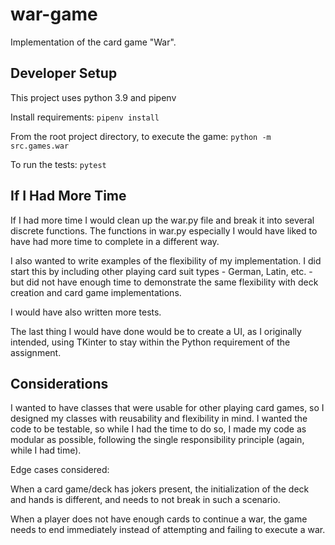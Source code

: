 # war-game
Implementation of the card game "War".

## Developer Setup
This project uses python 3.9 and pipenv

Install requirements: ```pipenv install```

From the root project directory, to execute the game:
`python -m src.games.war`

To run the tests:
```pytest```


## If I Had More Time
If I had more time I would clean up the war.py file and break it into several discrete
functions. The functions in war.py especially I would have liked to have had more time
to complete in a different way.

I also wanted to write examples of the flexibility of my implementation.
I did start this by including other playing card suit types - German, Latin, etc. -
but did not have enough time to demonstrate the same flexibility with deck creation
and card game implementations.

I would have also written more tests.

The last thing I would have done would be to create a UI, as I originally intended, 
using TKinter to stay within the Python requirement of the assignment.


## Considerations
I wanted to have classes that were usable for other playing card games, so I designed 
my classes with reusability and flexibility in mind. I wanted the code to be testable,
so while I had the time to do so, I made my code as modular as possible, following the single
responsibility principle (again, while I had time).

Edge cases considered:

When a card game/deck has jokers present, the initialization of the deck and hands is 
different, and needs to not break in such a scenario.

When a player does not have enough cards to continue a war, the game needs to end
immediately instead of attempting and failing to execute a war.
